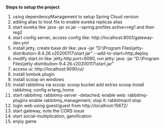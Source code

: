**Steps to setup the project**

1. using dependencyManagement to setup Spring Cloud version
2. adding alias to host file to enable eureka replicas alias
3. start eureka like: java -jar xx.jar --spring.profiles.active=reg1 and then reg2
4. start config server, access config like: http://localhost:8001/gateway-dev.yml
5. install jetty, create base dir like: java -jar "D:\Program Files\jetty-distribution-9.4.26.v20200117\start.jar" --add-to-start=http,deploy
6. modify start.ini like: jetty.http.port=9090, run jetty: java -jar "D:\Program Files\jetty-distribution-9.4.26.v20200117\start.jar"
7. access ui: http://localhost:9090/ui/
8. install lombok plugin
9. install scoop on windows
10. install rabbitmq via scoop: scoop bucket add extras scoop install rabbitmq; config erlang_home
11. start rabbitmq: rabbitmq-server -detached; enable web: rabbitmq-plugins enable rabbitmq_management; stop it: rabbitmqctl stop
12. login web using guest/guest from http://localhost:15672/
13. start gateway, note the CORS issue
14. start social-multiplication, gamification
15. enjoy game